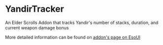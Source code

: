 # YandirTracker
An Elder Scrolls Addon that tracks Yandir's number of stacks, duration, and current weapon damage bonus

More detailed information can be found on [addon's page on EsoUI](https://www.esoui.com/downloads/info2808-YandirTracker.html)
